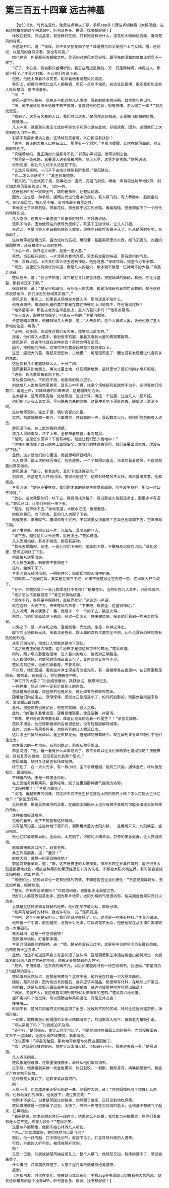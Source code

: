 # 第三百五十四章 远古神墓
        【告知书友，时代在变化，免费站点难以长存，手机app多书源站点切换看书大势所趋，站长给你推荐的这个换源APP，听书音色多、换源、找书都好使！】
       徐玫在轻笑，贝齿晶莹，双唇鲜红性感，只有她没有说什么，漂亮的大眼向这边瞟，看向楚风的背影。
       余菡芝开口，道：“徐玫，你不会又犯花痴了吧？难道想为你父亲招个上门女婿，唔，还别说，以楚风的身份来看，倒也有可能。”
       她也在笑，但是却带着揶揄之色，言语间对楚风略显轻慢，跟早先的温和态度相比明显不一样了。
       “好了，小心点，别被那只蛤蟆听到，看它在附近乱蹦跶，万一真是异种呢，神觉过人，那就不好了。”李星河打断，不让他们再说下去。
       但是，他脸上带着冷淡笑意，昭示着他看待楚风的态度。
       事实上，蛤蟆的神觉比这几人都敏锐，但它一点也不恼怒，在远处乱踅摸，很乐意听到这些人贬斥楚风，暗中偷着乐。
       “砰！”
       楚风一脚将它踹开，现在还不能对那几人发作，看到蛤蟆幸灾乐祸，自然拿它先出气。
       “咦，他不是说对那头蛤蟆不离不弃吗，曾救过他的性命，很有感情，怎么踹了一脚？”刘武成低语。
       “找到了，这里有大墓的入口，我们可以进去。”楚风在远处喊道，正是踹飞蛤蟆的位置。
       嗖嗖嗖……
       几人冲来，就是那头禽王化成的年轻女子彩英也落在此地，仔细观看，因为，这跟他们上次找到的入口不一样。
       彩英不禁露出嘲讽之色，还场域研究者呢，入口都没有找到？
       “先生，真正的大墓入口在石山上，那里有一个洞穴。”李星河提醒，此时在楚风面前，他又和颜悦色了。
       “真懂场域吗，连正确的门径都寻不到。”彩英小声说道，面带讽刺之色。
       “那里是一条死路，真要深入进去会被烤熟，地火无尽，这里才是生路。”楚风说道。
       说到这里，他让几人动手从这里挖下去。
       “让这只鸟来吧，一爪子下去估计就能有所发现。”楚风建议。
       “你……怎么说话呢？！”禽王彩英愤怒。
       “我来吧。”刘武成笑了笑，张嘴吐出一道光，宛若飞剑般，噗嗤一声将将这片草地绞碎，剑光如龙卷风裹带着泥土等，飞向一旁。
       这是他肺中的一股庚金气，端的是神妙，让楚风动容。
       因为，这也是一种手段，据闻古代进化者中的剑仙，有人练飞剑，有人养肺中一股庚金剑气，到了高层次，都无坚不摧，皆可杀敌于百里之外。
       草甸泥土下浮现石板，带着花纹，那是属于远古的纹路，看着粗糙，但是却留下了一个时代的特殊印记。
       几人吃惊，还真又一条密道？彩英顿时哑然，不好再说话。
       楚风不动手，因为他现在的表现为废掉了，跌落下王级领域，让几人开掘。
       余菡芝、李星河等人平日都指使别人做事，现在也只能捏着鼻子认了，听从楚风的吩咐，亲自动手。
       这片地带被清理出来，露出成片的石板，雕刻着一些匪夷所思的东西，如飞天夜叉，凶猛的狼图腾等，还有根本不认识的生物。
       “小心一点，揭开这片地带，就是一座大墓。”
       果然，当石板开启后，一片漆黑的葬地浮现，里面有发霉的味道，更有腐朽的气息。
       “咦，没有火焰，上次我们深入进去遇到神焰，险些遇害。”徐玫惊讶，她至今心有余悸。
       “可是，这里怎么有腐烂的味道，像是凡人的墓穴，根本就不像是一位神可汗的大墓。”余菡芝说道。
       楚风摇头，道：“我也不知道，我只是在寻找安全路径，把握场域的脉动，其他，你让我盗墓，那我肯定不了解。”
       徐玫轻笑，道：“楚兄不知道吗，有些圣人的大墓，都是场域研究者帮忙安葬的，都坐落在终极禁地中，你们涉足的领域其实很广。”
       楚风无言，事实上，如果真从场域这方面入手，那他还真不怕什么。
       他有点期待，难道进化者的墓穴都是在葬在特殊的山川地势中，符合场域逻辑？
       “地外星系中，那些古老的生命星辰上，圣人的墓穴多吗？”他有点期待。
       “圣人难灭，那种禁地很少，但总有一些的。”李星河微笑。
       余菡芝暗自蔑视，用精神跟几人传音，道：“人贵自知，这个人难成大器，凭他也想打圣人葬地的注意，可笑。”
       “走吧，别多想，他现在对我们有大用，你管他以后怎样。”
       接着，他们深入大墓中，看到很多石器，接着又看到大量的青铜葬器等。
       楚风惊异，远古年代就有这种东西？果然文明有断层。
       因为，按照他们所说，这神可汗的墓最起码存世数万年以上。
       这是一座很大的墓，看起来很宏伟，占地极广，可是楚风走了一圈也没有发现跟进化者有关的东西。
       这里能有几个足球场那么大，十分广阔。
       楚风重新来到地面上，再次丈量土地，仔细观察地势，最终思忖了很长时间才睁开眼睛。
       “进去，到大墓后接着向下挖。”
       有免费劳动力，不用白不用，他使唤的得心应手。
       刘武成几人面色虽然带着笑，其实心中不爽，找来个场域研究者居然不动手，还得靠他们挖墓穴，运走土石，对降临者的后裔来说，这是粗贱的活计。
       在大墓中，楚风观看完每一处地带后，进过计算，确定一个位置，让这几人一起开挖。
       他们挖了足有上百丈深，早已脱离大墓的范畴，这是冲着地下深处而去，随后泥土渐渐不同。
       这片地带滚热，泥土干硬，偶尔会冒出火星。
       突然，刘武成稍微一用力，下面塌方，并且轰的一声，冒起数丈火光，将他们险些都卷入进去。
       楚风没下去，在上面的看的清楚。
       那几人风驰电掣，冲了上来，全都带着怒容，看向楚风。
       “楚风，这是怎么回事？下面有神焰，险些让我们坠入绝地中！”
       “你懂不懂场域？自己站在上面很安全，拿我们的性命去冒险，我们真要出现意外，你没有好下场。”
       显然，这才是他们的心里话，而且想喝斥就喝斥。
       几人觉得，跟上次的经历相近，险些遇害，一个个都阴沉着连，冷漠的看着楚风，不自觉就露出真实做派。
       楚风说道：“放心，看着凶险，其实下面还算安全。”
       刘武成、余菡芝几人目光闪烁，觉得说的过了，这样对待楚风不太好，再次露出笑意，化解尴尬。
       李星河道：“楚兄不要在意，我们刚才真的感觉生命受到威胁，险些发生意外，所以一时口不择言。”
       “放心，这次我跟你们一块下去，我觉得找对路了，穿过那些火焰就是净土，那里多半有造化。”楚风开口，让他们带他一块下去。
       “楚兄，我带你下去。”徐玫笑道，大眼水汪汪，很是魅惑。
       她揽住楚风，向下而去，其他几人也跟了下去。
       蛤蟆见状，直接叹气，腹诽帅有个屁用，不就被美女揽着吗？它自己也能蹦下去，它直接向下跳。
       到了塌方处，居然火红一片，光灿灿，温度高的吓人。
       “跳下去，越过这片火光地带，就是净土。”楚风说道。
       几人面面相觑，有点不相信，都没有妄动。
       “我先去探路吧。记住，一会儿你们下来时，笔直向下跳，不要触及远处的火焰。”说到这里，楚风主动跃了下去。
       他直接从这里消失。
       几人神色凝重，到底要不要跟进？
       这时，蛤蟆下来了。
       李星河目光顿时冷冽，一把抓住它，而后猛地向火海中扔去。
       “呱呱呱……”蛤蟆在叫，其实是在骂三字经，如果不是楚风让它先忍一忍，它早就大开杀戒了。
       “孙子，你敢扔我？一会儿我保准打不死你！”蛤蟆在叫，当然听在几人耳中，只是呱呱声。
       “刚才怎么不直接捏死？”禽王彩英咕哝道。
       “现在不行，等需要再探路时，直接弄死它。”余菡芝小声道。
       就在这时，火光下方，传来楚风的声音：“下来吧，很安全，这里很神幻。”
       几人听闻，再次犹豫了一番，而后才一个一个的下去，跳进火海。
       果然，当他们笔直坠落下去后，穿过一层火光，并未被烧伤，接着他们看到一片离奇的场景。
       火海之下，是一片祥和之地，温暖如春，光灿灿，像是一片神之净土。
       脚下的土地都有光泽，带着淡金色彩，跟上面的腐朽大墓完全不同，此外也没有恐怖的而有危险的烈焰。
       这里充满光明，很难让人想象这是地下深处。
       “这才是真正的远古神墓，这片地带才是那位神可汗的葬地。”楚风说道。
       同时，刚才塌方那里也是唯一进入墓穴的地方，他找对正确路径。
       几人都很吃惊，对楚风的场域造诣认可了，此时对他又客气不少。
       楚风向前迈步，让他们跟着走，不要乱闯。
       不久后，他们震撼，看到这片净土深处有淡金光彩，有一座棺椁悬在虚空中，在它周围都是陨石，排列着，宛若星斗，将它拥簇在中央。
       “神可汗的大墓？”刘武成很激动，跃跃欲试，很想冲过去。
       一座神墓，想必当中一定有价值惊人的东西。
       那具棺椁悬浮着，那些陨石也是如此，彼此间有光辉映照而出。
       随着他们向前走去，渐渐惊悚，感觉自己像是变小了，如同蚂蚁那般，而那大墓则越来愈大，渐渐跟山岳似的。
       此外，那些陨石也是如此，恢宏而磅礴，骇人之极。
       此时，他们抬头看着远空，望着悬棺那里，像是望着一片星河。
       “神墓，绝对是远古神墓无疑，难道此地真的连着一片星空？！”余菡芝震撼。
       楚风不理会，他觉得那棺椁所在地很危险，没有轻易破解场域等。
       此时，远处一阵果香传来，浓郁芬芳的让人想流口水。
       这片净土中虽然光灿灿，连土质都发光，但是植物极其稀少，现在闻到果香自然吸引了他们注意力。
       前方很远的一片地带，有烈焰跳动，果香从那里飘出。
       李星河道：“走，看一看有什么异果成熟了，该不会可以让我们挣断第七道枷锁吧？按理来说，目前复苏的植物，还没有进化到那个层次。”
       楚风带路，随时关注是否有场域陷阱。
       终于到了，在一片火光中，有一株小树，主干手臂粗细，能有三尺高，通体金光，叶片像是松针，很细很长。
       不细看的话，像是一株黄金松树。
       在上面结有两颗果实，金黄璀璨，到了这里后那种香气越发的浓郁。
       “太阳神果？！”李星河震惊了。
       “没错，看起来真的很像，可这种东西不是生长在接近太阳的陨石上吗？怎么可能会生长在地下？”余菡芝惊呼。
       太阳神果，那是异常难寻的异果，在面向太阳陨石上也只有微乎其微的可能会出现太阳神果的母树。
       这种东西极其难寻。
       在他们看来，地下不可能有这种神树。
       只有楚风知道，这这片地下很不同，凝聚着大量的太阳火精，一旦爆发开来，九阳横空，金乌啼鸣。
       他也在盯着那株异树，金灿灿，太亮丽了，浓郁的火精流淌，芬芳的果香弥漫，让人馋涎欲滴。
       蛤蟆直接就流口水了，赶紧去擦。
       禽王彩英鄙夷，道：“蠢货！”
       蛤蟆大怒，真想一巴掌就拍死她！
       李星河观看半晌，道：“嗯，这不是真正的太阳神果，那种东西生长条件苛刻，遍寻很多太阳星都很难找到。眼前这种果实如果历经漫长岁月的洗礼，不断被太阳火精滋养，有可能会变成太阳神树，结出神果。”
       “即便如此，这种异果也一定有很强的药效，不知道能否让我们进化！”余菡芝美眸眨动，无比的希冀，眼神炽热。
       “楚兄，你有办法采摘吗？”刘武成问道，也露出无比渴望之色。
       他们几人都没敢轻易出手，因为那片地带，太阳火精的气息很浓郁，怕采摘金色果实而引火烧身。
       尤其是在这种未知与神秘的地带，他们更加不敢乱动，都很忌惮。
       “如果有足够好的材料，我或许可以一试。”楚风说道。
       “呵呵，这个不用楚兄担心，我们早就准备好了，喏，这里是一些稀有材料。”李星河说道。
       他带着一个手镯，颜色暗灰，没有什么光泽，可以说毫不出众，但是他现在从手镯中直接取出一大堆磁石。
       毫无疑问，这是一件空间器物！
       楚风眼神灿灿，盯着那手镯。
       李星河很满意他的眼神，道：“嗯，楚兄弟没有见过吧，这是用罕见的空间奇石雕刻而成，内部足有十立方米。”
       显然，他还不知道楚风身上有空间瓶子这件事，要是洞悉那玉净瓶在紫金山被焚烧过一次后莫名能容纳八百立方米的空间，他肯定会贪婪到杀人夺宝。
       “兄弟，不用羡慕，这东西的确不凡，以后如果能再寻到一块空间奇石，我送你。”李星河拍了怕楚风的肩头。
       楚风眼神虽然灿烂，但那是羡慕吗？显然不是，他只是在盯着一只大肥羊而已。
       随后，楚风动容，因为倒出来的磁石，或许应该叫磁晶，都是稀有材料，在地球上不常见。
       他明白，这是从北极元磁仙窟中带出来的东西，或许也就那种地方容易出磁晶！
       “很好，问题不大，我应该能采摘到那形似太阳神果的宝药。”楚风高兴地说道。
       能不高兴吗？他觉得，可以借助这种果实进化，真是意外之喜！
       嗖嗖嗖……
       时间不长，楚风将刻着符文的磁晶掷了出去，投放到不同的区域，顿时让这里纹路交织，场域形成。
       一刹那，那棵黄金小树周围的太阳火精都消失了，烈焰都没入地下，被莫名力量吸引走。
       “可以采摘了吗？”刘武成迫不及待。
       “还不行。”楚风摇头，事实上完全可以了，但是他继续在磁晶上划刻符号，而后投掷出去，又布下一层场域，让那小树区域朦胧，渐渐消失。
       “怎么回事？”李星河皱眉，那片地带像是与外界这里隔绝了。
       “嗯，这就是场域的妙用，我在分流太阳火精，不知道行不行，我先进去看一看。”楚风说道。
       几人点头同意。
       楚风像是很谨慎，在那里慢慢挪步，最终从他们眼前消失。
       进来后，他直接就采摘一枚金色果实，张口就咬，一刹那，馥郁芬芳，满嘴都是香气，黄金光芒在他嘴里绽放。
       这种感觉太美妙了，这颗果实异常可口。
       刷！
       人影一闪，刘武成进来正好见到这一幕，他顿时大怒，道：“你他妈找死吗？你算什么东西，也敢动我们的神果，给我放下，滚过来受死！”
       他刚才不放心，沿着楚风踩过的路径，悄然跟了进来，正好见到他吃异果。
       楚风直接就是一巴掌扇了过去，太快了，啪的一声甩在刘武成的脸上，让他身子都横飞了起来，口鼻喷血。
       “真是聒噪，原本还想忍你们一段时间，结果这么不识趣，我凭能力采摘果实，在你们看来却是大逆不道，视我为奴仆？”楚风冷笑。
       这里与外面隔绝，他都不担心林外几人听到。
       “你……”刘武成震惊，楚风竟然可以扇飞他？
       而后，他一跃而起，口中喷吐剑气，直接下杀手，并且呼唤外面的人进来。
       可惜，外面的人听不到，被场域隔开空间。
       啪！
       又是一巴掌，刘武成被楚风抽在面孔上，整个人横飞，他惊怒交加，脸疼的受不了，感觉被羞辱了。
       什么情况，月票突然双倍了，大家手里月票的话请投给肾虚吧。
       感谢。
       【告知书友，时代在变化，免费站点难以长存，手机app多书源站点切换看书大势所趋，站长给你推荐的这个换源APP，听书音色多、换源、找书都好使！】